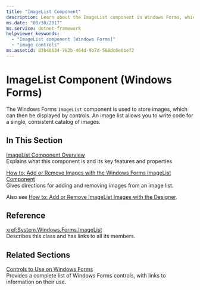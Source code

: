```yaml
---
title: "ImageList Component"
description: Learn about the ImageList component in Windows Forms, which is used to store images, which can then be displayed by controls.
ms.date: "03/30/2017"
ms.service: dotnet-framework
helpviewer_keywords: 
  - "ImageList component [Windows Forms]"
  - "image controls"
ms.assetid: 83b48634-782b-464d-9b7d-568dc6e0bef2
---
```

# ImageList Component (Windows Forms)

The Windows Forms `ImageList` component is used to store images, which can then be displayed by controls. An image list allows you to write code for a single, consistent catalog of images.  
  
## In This Section  

 [ImageList Component Overview](imagelist-component-overview-windows-forms.md)  
 Explains what this component is and its key features and properties  
  
 [How to: Add or Remove Images with the Windows Forms ImageList Component](how-to-add-or-remove-images-with-the-windows-forms-imagelist-component.md)  
 Gives directions for adding and removing images from an image list.  
  
 Also see [How to: Add or Remove ImageList Images with the Designer](how-to-add-or-remove-imagelist-images-with-the-designer.md).  
  
## Reference  

 <xref:System.Windows.Forms.ImageList>  
 Describes this class and has links to all its members.  
  
## Related Sections  

 [Controls to Use on Windows Forms](controls-to-use-on-windows-forms.md)  
 Provides a complete list of Windows Forms controls, with links to information on their use.
